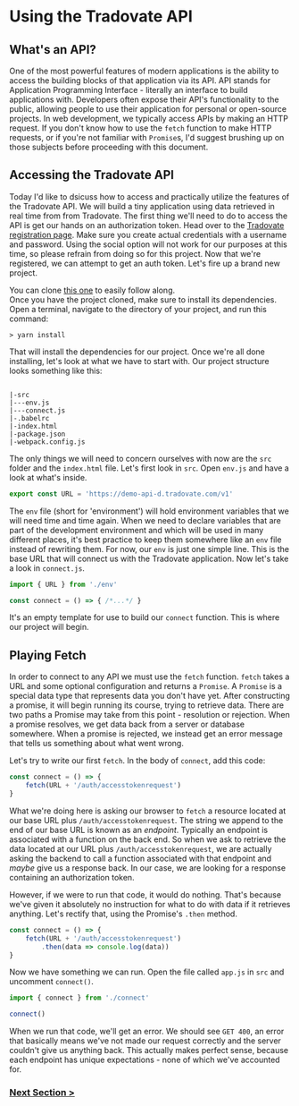 # Using the Tradovate API

## What's an API?
One of the most powerful features of modern applications is the ability to access
the building blocks of that application via its API. API stands for Application 
Programming Interface - literally an interface to build applications with. Developers 
often expose their API's functionality to the public, allowing people to use their 
application for personal or open-source projects. In web development, we typically
access APIs by making an HTTP request. If you don't know how to use the `fetch` function
to make HTTP requests, or if you're not familiar with `Promise`s, I'd suggest brushing 
up on those subjects before proceeding with this document. 

<!-- add more about the end goal of this application -->
## Accessing the Tradovate API
Today I'd like to dsicuss how to access and practically utilize the features of the 
Tradovate API. We will build a tiny application using data retrieved in real time 
from from Tradovate. The first thing we'll need to do to access the API is get our
hands on an authorization token. Head over to the [Tradovate registration page](https://trader-d.tradovate.com/register).
Make sure you create actual credentials with a username and password. Using the social option
will not work for our purposes at this time, so please refrain from doing so for this project.
Now that we're registered, we can attempt to get an auth token. Let's fire up a brand new project.
<!-- create and increment steps for using API as repo's -->
You can clone [this one](https://github.com/tradovate/example-api-js/tree/main/tutorial/Access/EX-0-Access-Start) to easily follow along.    
Once you have the project cloned, make sure to install its dependencies. Open a terminal, navigate to
the directory of your project, and run this command:

```
> yarn install
```

That will install the dependencies for our project. Once we're all done installing, let's look at 
what we have to start with. Our project structure looks something like this:

```

|-src
|---env.js
|---connect.js
|-.babelrc
|-index.html
|-package.json
|-webpack.config.js

```

The only things we will need to concern ourselves with now are the `src` folder and the 
`index.html` file. Let's first look in `src`. Open `env.js` and have a look at what's inside.

```javascript
export const URL = 'https://demo-api-d.tradovate.com/v1'
```

The `env` file (short for 'environment') will hold environment variables that we will need time and time 
again. When we need to declare variables that are part of the development environment and which will be used
in many different places, it's best practice to keep them somewhere like an `env` file instead of rewriting
them. For now, our `env` is just one simple line. This is the base URL that will connect us with the Tradovate 
application. Now let's take a look in `connect.js`.

```javascript
import { URL } from './env'

const connect = () => { /*...*/ }
```

It's an empty template for use to build our `connect` function. This is where our project will begin.

## Playing Fetch
In order to connect to any API we must use the `fetch` function. `fetch` takes a URL and some optional 
configuration and returns a `Promise`. A `Promise` is a special data type that represents data you don't
have yet. After constructing a promise, it will begin running its course, trying to retrieve data. There 
are two paths a Promise may take from this point - resolution or rejection. When a promise resolves, we 
get data back from a server or database somewhere. When a promise is rejected, we instead get an error 
message that tells us something about what went wrong. 

Let's try to write our first `fetch`. In the body of `connect`, add this code:

```javascript
const connect = () => {
    fetch(URL + '/auth/accesstokenrequest')
}
```

What we're doing here is asking our browser to `fetch` a resource located at our base URL plus 
`/auth/accesstokenrequest`. The string we append to the end of our base URL is known as an *endpoint*.
Typically an endpoint is associated with a function on the back end. So when we ask to retrieve the data
located at our URL plus `/auth/accesstokenrequest`, we are actually asking the backend to call a function 
associated with that endpoint and *maybe* give us a response back. In our case, we are looking for a response
containing an authorization token.

However, if we were to run that code, it would do nothing. That's because we've given it absolutely no instruction
for what to do with data if it retrieves anything. Let's rectify that, using the Promise's `.then` method.

```javascript
const connect = () => {
    fetch(URL + '/auth/accesstokenrequest')
        .then(data => console.log(data))
}
```

Now we have something we can run. Open the file called `app.js` in `src` and uncomment `connect()`.

```javascript
import { connect } from './connect'

connect()
```

When we run that code, we'll get an error. We should see `GET 400`, an error that basically means
we've not made our request correctly and the server couldn't give us anything back. This actually
makes perfect sense, because each endpoint has unique expectations - none of which we've accounted for.

### [Next Section >](http://github.com/tradovate/example-api-js/tree/main/tutorial/Access/EX-1-Simple-Request)